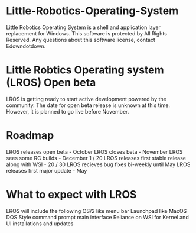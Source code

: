 # Little-Robotics-Operating-System
Little Robotics Operating System is a shell and application layer replacement for Windows. This software is protected by All Rights Reserved. Any questions about this software license, contact Edowndotdown.
# Little Robtics Operating system (LROS) Open beta
LROS is getting ready to start active development powered by the community. The date for open beta release is unknown at this time. However, it is planned to go live before November. 

# Roadmap
LROS releases open beta - October
LROS closes beta - November 
LROS sees some RC builds - December 1 / 20
LROS releases first stable release along with WSI - 20 / 30
LROS recieves bug fixes bi-weekly until May
LROS releases first major update - May

# What to expect with LROS
LROS will include the following
OS/2 like menu bar
Launchpad like MacOS
DOS Style command prompt main interface
Reliance on WSI for Kernel and UI installations and updates
